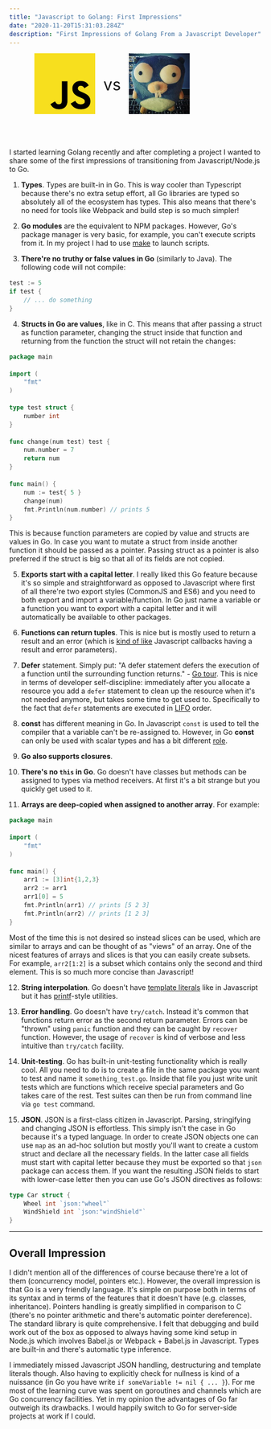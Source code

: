 ```yaml
---
title: "Javascript to Golang: First Impressions"
date: "2020-11-20T15:31:03.284Z"
description: "First Impressions of Golang From a Javascript Developer"
---
```


<div style="display:flex;align-items:center;padding-left:10%;padding-right:10%;padding-bottom:50px;">
    <div style="width:30%;">
        <img src="javascript.png"
            alt="Javascript"
            style="margin:0;"
            />
    </div>
        <span style="font-size: 32px;padding-left:16px;padding-right:16px;"> vs </span>
    <div style="width:30%;">
    <img src="golang.jpg"
        alt="Golang"
        />
    </div>
</div>

I started learning Golang recently and after completing a project I wanted to share some of the first impressions of transitioning from Javascript/Node.js to Go.

1. **Types**. Types are built-in in Go. This is way cooler than Typescript because there's no extra setup effort, all Go libraries are typed so absolutely all of the ecosystem has types. This also means that there's no need for tools like Webpack and build step is so much simpler!

2. **Go modules** are the equivalent to NPM packages. However, Go's package manager is very basic, for example, you can't execute scripts from it. In my project I had to use [make](https://www.gnu.org/software/make/manual/make.html) to launch scripts.

3. **There're no truthy or false values in Go** (similarly to Java). The following code will not compile:

```go
test := 5
if test {
    // ... do something
}
```

4. **Structs in Go are values**, like in C. This means that after passing a struct as function parameter, changing the struct inside that function and returning from the function the struct will not retain the changes:

```go
package main

import (
	"fmt"
)

type test struct {
	number int
}

func change(num test) test {
	num.number = 7
	return num
}

func main() {
	num := test{ 5 }
	change(num)
	fmt.Println(num.number) // prints 5
}
```

This is because function parameters are copied by value and structs are values in Go. In case you want to mutate a struct from inside another function it should be passed as a pointer. Passing struct as a pointer is also preferred if the struct is big so that all of its fields are not copied.

5. **Exports start with a capital letter**. I really liked this Go feature because it's so simple and straightforward as opposed to Javascript where first of all there're two export styles (CommonJS and ES6) and you need to both export and import a variable/function. In Go just name a variable or a function you want to export with a capital letter and it will automatically be available to other packages.

6. **Functions can return tuples**. This is nice but is mostly used to return a result and an error (which is [kind of like](http://callbackhell.com) Javascript callbacks having a result and error parameters).

7. **Defer** statement. Simply put: "A defer statement defers the execution of a function until the surrounding function returns." - [Go tour](https://tour.golang.org/flowcontrol/12). This is nice in terms of developer self-discipline: immediately after you allocate a resource you add a `defer` statement to clean up the resource when it's not needed anymore, but takes some time to get used to. Specifically to the fact that `defer` statements are executed in [LIFO](<https://en.wikipedia.org/wiki/Stack_(abstract_data_type)>) order.

8. **const** has different meaning in Go. In Javascript `const` is used to tell the compiler that a variable can't be re-assigned to. However, in Go **const** can only be used with scalar types and has a bit different [role](https://blog.golang.org/constants).

9. **Go also supports closures**.

10. **There's no `this` in Go**. Go doesn't have classes but methods can be assigned to types via method receivers. At first it's a bit strange but you quickly get used to it.

11. **Arrays are deep-copied when assigned to another array**. For example:

```go
package main

import (
	"fmt"
)

func main() {
	arr1 := [3]int{1,2,3}
	arr2 := arr1
    arr1[0] = 5
    fmt.Println(arr1) // prints [5 2 3]
	fmt.Println(arr2) // prints [1 2 3]
}
```

Most of the time this is not desired so instead slices can be used, which are similar to arrays and can be thought of as "views" of an array. One of the nicest features of arrays and slices is that you can easily create subsets. For example, `arr2[1:2]` is a subset which contains only the second and third element. This is so much more concise than Javascript!

12. **String interpolation**. Go doesn't have [template literals](https://developer.mozilla.org/en-US/docs/Web/JavaScript/Reference/Template_literals) like in Javascript but it has [printf](https://en.wikipedia.org/wiki/Printf_format_string)-style utilities.

13. **Error handling**. Go doesn't have `try/catch`. Instead it's common that functions return error as the second return parameter. Errors can be "thrown" using `panic` function and they can be caught by `recover` function. However, the usage of `recover` is kind of verbose and less intuitive than `try/catch` facility.

14. **Unit-testing**. Go has built-in unit-testing functionality which is really cool. All you need to do is to create a file in the same package you want to test and name it `something_test.go`. Inside that file you just write unit tests which are functions which receive special parameters and Go takes care of the rest. Test suites can then be run from command line via `go test` command.

15. **JSON**. JSON is a first-class citizen in Javascript. Parsing, stringifying and changing JSON is effortless. This simply isn't the case in Go because it's a typed language. In order to create JSON objects one can use `map` as an ad-hoc solution but mostly you'll want to create a custom struct and declare all the necessary fields. In the latter case all fields must start with capital letter because they must be exported so that `json` package can access them. If you want the resulting JSON fields to start with lower-case letter then you can use Go's JSON directives as follows:

```go
type Car struct {
    Wheel int `json:"wheel"`
    WindShield int `json:"windShield"`
}
```

---

## Overall Impression

I didn't mention all of the differences of course because there're a lot of them (concurrency model, pointers etc.). However, the overall impression is that Go is a very friendly language. It's simple on purpose both in terms of its syntax and in terms of the features that it doesn't have (e.g. classes, inheritance). Pointers handling is greatly simplified in comparison to C (there's no pointer arithmetic and there's automatic pointer dereference). The standard library is quite comprehensive. I felt that debugging and build work out of the box as opposed to always having some kind setup in Node.js which involves Babel.js or Webpack + Babel.js in Javascript. Types are built-in and there's automatic type inference.

I immediately missed Javascript JSON handling, destructuring and template literals though. Also having to explicitly check for nullness is kind of a nuissance (in Go you have write `if someVariable != nil { ... }`). For me most of the learning curve was spent on goroutines and channels which are Go concurrency facilities. Yet in my opinion the advantages of Go far outweigh its drawbacks. I would happily switch to Go for server-side projects at work if I could.
